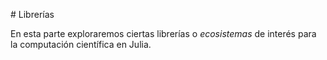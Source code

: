 # Librerías

En esta parte exploraremos ciertas librerías o *ecosistemas* de interés para la computación científica en Julia.
